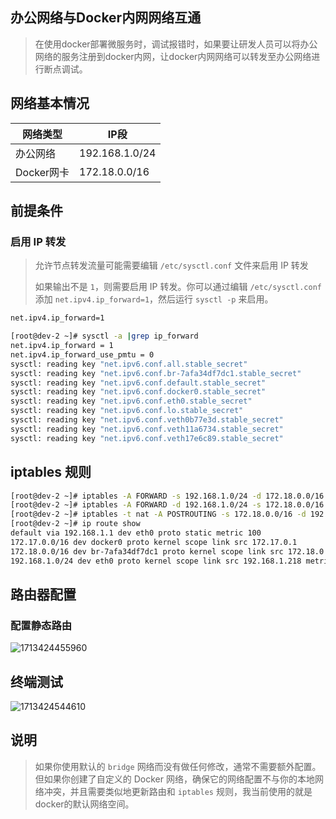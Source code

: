 ## 办公网络与Docker内网网络互通

> 在使用docker部署微服务时，调试报错时，如果要让研发人员可以将办公网络的服务注册到docker内网，让docker内网网络可以转发至办公网络进行断点调试。

## 网络基本情况

| 网络类型   | IP段           |
| ---------- | -------------- |
| 办公网络   | 192.168.1.0/24 |
| Docker网卡 | 172.18.0.0/16  |

## 前提条件

### **启用 IP 转发**

> 允许节点转发流量可能需要编辑 `/etc/sysctl.conf` 文件来启用 IP 转发
>
> 如果输出不是 `1`，则需要启用 IP 转发。你可以通过编辑 `/etc/sysctl.conf` 添加 `net.ipv4.ip_forward=1`，然后运行 `sysctl -p` 来启用。

```bash
net.ipv4.ip_forward=1
```

```bash
[root@dev-2 ~]# sysctl -a |grep ip_forward
net.ipv4.ip_forward = 1
net.ipv4.ip_forward_use_pmtu = 0
sysctl: reading key "net.ipv6.conf.all.stable_secret"
sysctl: reading key "net.ipv6.conf.br-7afa34df7dc1.stable_secret"
sysctl: reading key "net.ipv6.conf.default.stable_secret"
sysctl: reading key "net.ipv6.conf.docker0.stable_secret"
sysctl: reading key "net.ipv6.conf.eth0.stable_secret"
sysctl: reading key "net.ipv6.conf.lo.stable_secret"
sysctl: reading key "net.ipv6.conf.veth0b77e3d.stable_secret"
sysctl: reading key "net.ipv6.conf.veth11a6734.stable_secret"
sysctl: reading key "net.ipv6.conf.veth17e6c89.stable_secret"
```

## iptables 规则

```bash
[root@dev-2 ~]# iptables -A FORWARD -s 192.168.1.0/24 -d 172.18.0.0/16 -j ACCEPT
[root@dev-2 ~]# iptables -A FORWARD -d 192.168.1.0/24 -s 172.18.0.0/16 -j ACCEPT
[root@dev-2 ~]# iptables -t nat -A POSTROUTING -s 172.18.0.0/16 -d 192.168.1.0/24 -j MASQUERADE
[root@dev-2 ~]# ip route show 
default via 192.168.1.1 dev eth0 proto static metric 100 
172.17.0.0/16 dev docker0 proto kernel scope link src 172.17.0.1 
172.18.0.0/16 dev br-7afa34df7dc1 proto kernel scope link src 172.18.0.1 
192.168.1.0/24 dev eth0 proto kernel scope link src 192.168.1.218 metric 100 
```

## 路由器配置

### 配置静态路由

![1713424455960](https://static.llody.top/ullody-doc/images/docker%E8%B7%AF%E7%94%B1.png)

## 终端测试

![1713424544610](https://static.llody.top/ullody-doc/images/dockerping.png)

## 说明

> 如果你使用默认的 `bridge` 网络而没有做任何修改，通常不需要额外配置。但如果你创建了自定义的 Docker 网络，确保它的网络配置不与你的本地网络冲突，并且需要类似地更新路由和 `iptables` 规则，我当前使用的就是docker的默认网络空间。
